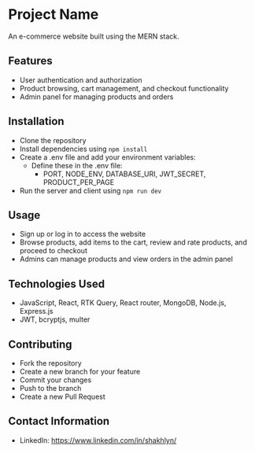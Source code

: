 # Project Name

An e-commerce website built using the MERN stack.

## Features

- User authentication and authorization
- Product browsing, cart management, and checkout functionality
- Admin panel for managing products and orders

## Installation

- Clone the repository
- Install dependencies using `npm install`
- Create a .env file and add your environment variables:
  - Define these in the .env file:
    - PORT, NODE_ENV, DATABASE_URI, JWT_SECRET, PRODUCT_PER_PAGE
- Run the server and client using `npm run dev`

## Usage

- Sign up or log in to access the website
- Browse products, add items to the cart, review and rate products, and proceed to checkout
- Admins can manage products and view orders in the admin panel

## Technologies Used

- JavaScript, React, RTK Query, React router, MongoDB, Node.js, Express.js
- JWT, bcryptjs, multer

## Contributing

- Fork the repository
- Create a new branch for your feature
- Commit your changes
- Push to the branch
- Create a new Pull Request

## Contact Information

- LinkedIn: https://www.linkedin.com/in/shakhlyn/
